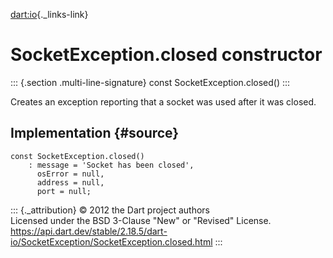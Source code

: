 [dart:io](../../dart-io/dart-io-library){._links-link}

SocketException.closed constructor
==================================

::: {.section .multi-line-signature}
const SocketException.closed()
:::

Creates an exception reporting that a socket was used after it was
closed.

Implementation {#source}
--------------

``` {.language-dart data-language="dart"}
const SocketException.closed()
    : message = 'Socket has been closed',
      osError = null,
      address = null,
      port = null;
```

::: {._attribution}
© 2012 the Dart project authors\
Licensed under the BSD 3-Clause \"New\" or \"Revised\" License.\
<https://api.dart.dev/stable/2.18.5/dart-io/SocketException/SocketException.closed.html>
:::
